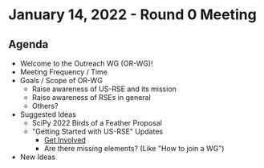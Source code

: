 # January 14, 2022 - Round 0 Meeting

## Agenda

- Welcome to the Outreach WG (OR-WG)!
- Meeting Frequency / Time
- Goals / Scope of OR-WG
    - Raise awareness of US-RSE and its mission
    - Raise awareness of RSEs in general
    - Others?
- Suggested Ideas
    - SciPy 2022 Birds of a Feather Proposal
    - "Getting Started with US-RSE" Updates
        - [Get Involved](https://us-rse.org/get-involved/)
        - Are there missing elements? (Like "How to join a WG")
- New Ideas

